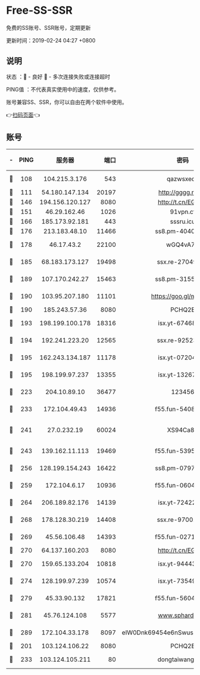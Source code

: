 # Free-SS-SSR

免费的SS账号、SSR账号，定期更新

更新时间：2019-02-24 04:27 +0800

## 说明

状态     ：🙂 - 良好 🙁 - 多次连接失败或连接超时

PING值   ：不代表真实使用中的速度，仅供参考。

账号兼容SS、SSR，你可以自由在两个软件中使用。

👉[扫码页面](https://liesauer.github.io/free-ss-ssr.github.io/)👈

## 账号

|-|PING|服务器|端口|密码|加密方式|区域|
|:----:|:----:|:-----:|-----:|:----:|:----:|:----:|
|🙂|108|104.215.3.176|543|qazwsxedc|aes-256-gcm|JP|
|🙂|111|54.180.147.134|20197|http://gggg.rocks|chacha20|KR|
|🙂|146|194.156.120.127|8080|http://t.cn/EGJIyrl|rc4-md5|RU|
|🙂|151|46.29.162.46|1026|91vpn.cf|rc4-md5|RU|
|🙂|166|185.173.92.181|443|sssru.icu|rc4-md5|RU|
|🙂|176|213.183.48.10|11466|ss8.pm-40405926|rc4-md5|RU|
|🙂|178|46.17.43.2|22100|wGQ4vA7D|aes-256-gcm|RU|
|🙂|185|68.183.173.127|19498|ssx.re-27049875|aes-256-cfb|US|
|🙂|189|107.170.242.27|15463|ss8.pm-31553028|aes-256-cfb|US|
|🙂|190|103.95.207.180|11101|https://goo.gl/m1zu1p|chacha20-ietf|CN|
|🙂|190|185.243.57.36|8080|PCHQ2E|rc4-md5|US|
|🙂|193|198.199.100.178|18316|isx.yt-67468554|aes-256-cfb|US|
|🙂|194|192.241.223.20|12565|ssx.re-92523210|aes-256-cfb|US|
|🙂|195|162.243.134.187|11178|isx.yt-07204971|aes-256-cfb|US|
|🙂|195|198.199.97.237|13355|isx.yt-13267292|aes-256-cfb|US|
|🙂|223|204.10.89.10|36477|123456|aes-256-cfb|US|
|🙂|233|172.104.49.43|14936|f55.fun-54084104|aes-256-cfb|SG|
|🙂|241|27.0.232.19|60024|XS94Ca8K|xchacha20-ietf-poly1305|HK|
|🙂|243|139.162.11.113|19469|f55.fun-53953321|aes-256-cfb|SG|
|🙂|256|128.199.154.243|16422|ss8.pm-07972261|aes-256-cfb|SG|
|🙂|259|172.104.6.17|10936|f55.fun-06041209|aes-256-cfb|US|
|🙂|264|206.189.82.176|14139|isx.yt-72422097|aes-256-cfb|SG|
|🙂|268|178.128.30.219|14408|ssx.re-97001746|aes-256-cfb|SG|
|🙂|269|45.56.106.48|14393|f55.fun-02711157|aes-256-cfb|US|
|🙂|270|64.137.160.203|8080|http://t.cn/EGJIyrl|rc4-md5|CA|
|🙂|270|159.65.133.204|10818|isx.yt-94443134|aes-256-cfb|SG|
|🙂|274|128.199.97.239|10574|isx.yt-73549094|aes-256-cfb|SG|
|🙂|279|45.33.90.132|17821|f55.fun-56045403|aes-256-cfb|US|
|🙂|281|45.76.124.108|5577|www.sphard.com|aes-256-cfb|AU|
|🙂|289|172.104.33.178|8097|eIW0Dnk69454e6nSwuspv9DmS201tQ0D|aes-256-cfb|SG|
|🙂|201|103.124.106.22|8080|PCHQ2E|rc4-md5|US|
|🙂|233|103.124.105.211|80|dongtaiwang.com|aes-256-cfb|US|
